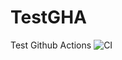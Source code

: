 # TestGHA
Test Github Actions
![CI](https://github.com/Mikemosca/TestGHA/workflows/CI/badge.svg?branch=main)
